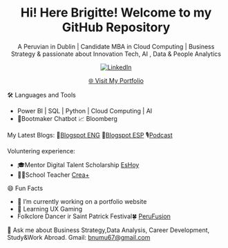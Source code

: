 <h1 align="center"><strong>Hi! Here Brigitte! Welcome to my GitHub Repository</strong></h1>
<p align="center">
A Peruvian in Dublin | Candidate MBA in Cloud Computing | Business Strategy & passionate about Innovation Tech, AI , Data & People Analytics
<p align="center">
 <a href="https://www.linkedin.com/in/brigitte-nunez-munoz/" target="_blank">
   <img src="https://img.shields.io/badge/LinkedIn-blue?style=for-the-badge&logo=linkedin" alt="LinkedIn"/>
  </a>
</p>

<p align="center">
   <a href="https://brigittebusinesssolutions.my.canva.site/solutions"target="_blank">🌐 Visit My Portfolio</a>
</p>

🛠️ Languages and Tools
- Power BI | SQL | Python | Cloud Computing | AI
- 🤖Bootmaker Chatbot  📈 Bloomberg

My Latest Blogs:
📰[Blogspot ENG](https://medium.com/@bnumu67/cloud-computing-espresso-macchiato-for-non-engineers-f3a6a96e212c)
📰[Blogspot ESP]( https://innovandobrigitte.blogspot.com/2015/06/definiendo-ideas.html#comment-form)
🎙[Podcast](https://lnkd.in/e44cfdfS)

Voluntering experience:
- 🎓Mentor Digital Talent Scholarship [EsHoy](https://www.linkedin.com/posts/brigitte-nunez-munoz_becatalentodigital-mentoriaprofesional-desarrolloprofesional-activity-6965456049466216448-6zHy?utm_source=share&utm_medium=member_desktop&rcm=ACoAAAbediQBHtFoaD8Xa7YAGZvfRJcsA9ZeVjM)
- 👩‍🏫School Teacher [Crea+](https://www.linkedin.com/posts/crea-per%C3%BA_historias-que-transforman-sent%C3%AD-que-no-activity-6676590347327549441-jZM-?utm_source=share&utm_medium=member_desktop&rcm=ACoAAAbediQBHtFoaD8Xa7YAGZvfRJcsA9ZeVjM)

😄 Fun Facts
- 🔭 I’m currently working on a portfolio website
- 🧠 Learning UX Gaming
- Folkclore Dancer ir Saint Patrick Festival🍀 [PeruFusion](https://perufusionireland.com/2023/09/26/hello-world/)  

💬 Ask me about  Business Strategy,Data Analysis, Career Development, Study&Work Abroad.
Gmail: bnumu67@gmail.com 
